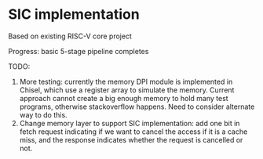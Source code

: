 # SIC implementation
Based on existing RISC-V core project

Progress: basic 5-stage pipeline completes

TODO:
1. More testing: currently the memory DPI module is implemented in Chisel, which use a register array to simulate the memory.
   Current approach cannot create a big enough memory to hold many test programs, otherwise stackoverflow happens.
   Need to consider alternate way to do this.
2. Change memory layer to support SIC implementation: add one bit in fetch request indicating
if we want to cancel the access if it is a cache miss, and the response indicates whether the request is cancelled or not.
